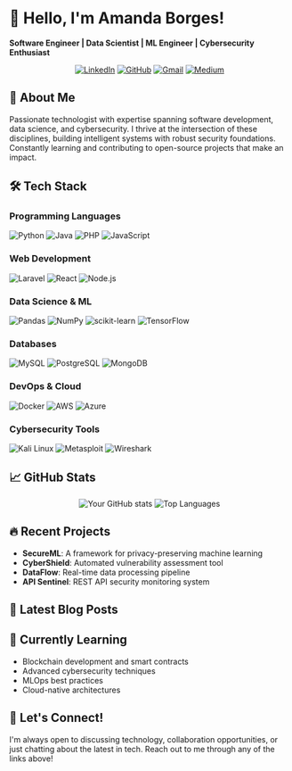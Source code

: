 # 👋 Hello, I'm Amanda Borges!

**Software Engineer | Data Scientist | ML Engineer | Cybersecurity Enthusiast**

<div align="center">
  
[![LinkedIn](https://img.shields.io/badge/-LinkedIn-0A66C2?style=for-the-badge&logo=linkedin&logoColor=white)](https://linkedin.com/in/amandadecassiaborges)
[![GitHub](https://img.shields.io/badge/-GitHub-181717?style=for-the-badge&logo=github&logoColor=white)](https://github.com/amandadecassiaborges)
[![Gmail](https://img.shields.io/badge/-Gmail-EA4335?style=for-the-badge&logo=gmail&logoColor=white)](mailto:amandaborgeses@email.com)
[![Medium](https://img.shields.io/badge/-Medium-000000?style=for-the-badge&logo=medium&logoColor=white)](https://medium.com/@yourusername)
  
</div>

## 🚀 About Me

Passionate technologist with expertise spanning software development, data science, and cybersecurity. I thrive at the intersection of these disciplines, building intelligent systems with robust security foundations. Constantly learning and contributing to open-source projects that make an impact.

## 🛠️ Tech Stack

### Programming Languages
![Python](https://img.shields.io/badge/-Python-3776AB?style=flat-square&logo=python&logoColor=white)
![Java](https://img.shields.io/badge/-Java-007396?style=flat-square&logo=java&logoColor=white)
![PHP](https://img.shields.io/badge/-PHP-777BB4?style=flat-square&logo=php&logoColor=white)
![JavaScript](https://img.shields.io/badge/-JavaScript-F7DF1E?style=flat-square&logo=javascript&logoColor=black)

### Web Development
![Laravel](https://img.shields.io/badge/-Laravel-FF2D20?style=flat-square&logo=laravel&logoColor=white)
![React](https://img.shields.io/badge/-React-61DAFB?style=flat-square&logo=react&logoColor=black)
![Node.js](https://img.shields.io/badge/-Node.js-339933?style=flat-square&logo=node.js&logoColor=white)

### Data Science & ML
![Pandas](https://img.shields.io/badge/-Pandas-150458?style=flat-square&logo=pandas&logoColor=white)
![NumPy](https://img.shields.io/badge/-NumPy-013243?style=flat-square&logo=numpy&logoColor=white)
![scikit-learn](https://img.shields.io/badge/-scikit--learn-F7931E?style=flat-square&logo=scikit-learn&logoColor=white)
![TensorFlow](https://img.shields.io/badge/-TensorFlow-FF6F00?style=flat-square&logo=tensorflow&logoColor=white)

### Databases
![MySQL](https://img.shields.io/badge/-MySQL-4479A1?style=flat-square&logo=mysql&logoColor=white)
![PostgreSQL](https://img.shields.io/badge/-PostgreSQL-4169E1?style=flat-square&logo=postgresql&logoColor=white)
![MongoDB](https://img.shields.io/badge/-MongoDB-47A248?style=flat-square&logo=mongodb&logoColor=white)

### DevOps & Cloud
![Docker](https://img.shields.io/badge/-Docker-2496ED?style=flat-square&logo=docker&logoColor=white)
![AWS](https://img.shields.io/badge/-AWS-232F3E?style=flat-square&logo=amazon-aws&logoColor=white)
![Azure](https://img.shields.io/badge/-Azure-0089D6?style=flat-square&logo=microsoft-azure&logoColor=white)

### Cybersecurity Tools
![Kali Linux](https://img.shields.io/badge/-Kali_Linux-557C94?style=flat-square&logo=kalilinux&logoColor=white)
![Metasploit](https://img.shields.io/badge/-Metasploit-F00F00?style=flat-square)
![Wireshark](https://img.shields.io/badge/-Wireshark-1679A7?style=flat-square&logo=wireshark&logoColor=white)

## 📈 GitHub Stats

<div align="center">
  
![Your GitHub stats](https://github-readme-stats.vercel.app/api?username=amandadecassiaborges&show_icons=true&theme=radical)
![Top Languages](https://github-readme-stats.vercel.app/api/top-langs/?username=amandadecassiaborges&layout=compact&theme=radical)

</div>

## 🔥 Recent Projects

- **SecureML**: A framework for privacy-preserving machine learning
- **CyberShield**: Automated vulnerability assessment tool
- **DataFlow**: Real-time data processing pipeline
- **API Sentinel**: REST API security monitoring system

## 📝 Latest Blog Posts

<!-- Uncomment and replace with your actual blog posts if you have a blog -->
<!-- - [Building Secure Microservices in 2023](https://medium.com/yourblog) -->
<!-- - [Machine Learning Model Explainability Techniques](https://medium.com/yourblog) -->
<!-- - [Penetration Testing Best Practices](https://medium.com/yourblog) -->

## 🎯 Currently Learning

- Blockchain development and smart contracts
- Advanced cybersecurity techniques
- MLOps best practices
- Cloud-native architectures

## 💬 Let's Connect!

I'm always open to discussing technology, collaboration opportunities, or just chatting about the latest in tech. Reach out to me through any of the links above!
